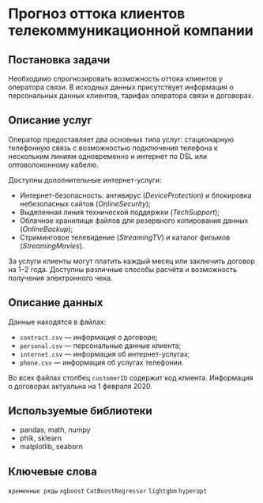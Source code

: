 # Прогноз оттока клиентов телекоммуникационной компании

## Постановка задачи

Необходимо спрогнозировать возможность оттока клиентов у оператора связи. В исходных данных присутствует информация о персональных данных клиентов, тарифах оператора связи и договорах.

## Описание услуг

Оператор предоставляет два основных типа услуг: стационарную телефонную связь с возможностью подключения телефона к нескольким линиям одновременно и интернет по DSL или оптоволоконному кабелю.

Доступны дополнительные интернет-услуги:

- Интернет-безопасность: антивирус (*DeviceProtection*) и блокировка небезопасных сайтов (*OnlineSecurity*);
- Выделенная линия технической поддержки (*TechSupport*);
- Облачное хранилище файлов для резервного копирования данных (*OnlineBackup*);
- Стриминговое телевидение (*StreamingTV*) и каталог фильмов (*StreamingMovies*).

За услуги клиенты могут платить каждый месяц или заключить договор на 1–2 года. Доступны различные способы расчёта и возможность получения электронного чека.

## Описание данных

Данные находятся в файлах:

- `contract.csv` — информация о договоре;
- `personal.csv` — персональные данные клиента;
- `internet.csv` — информация об интернет-услугах;
- `phone.csv` — информация об услугах телефонии.

Во всех файлах столбец `customerID` содержит код клиента.
Информация о договорах актуальна на 1 февраля 2020.

## Используемые библиотеки

- pandas, math, numpy
- phik, sklearn
- matplotlib, seaborn

## Ключевые слова

`временные ряды` `xgboost` `CatBoostRegressor` `lightgbm` `hyperopt`
